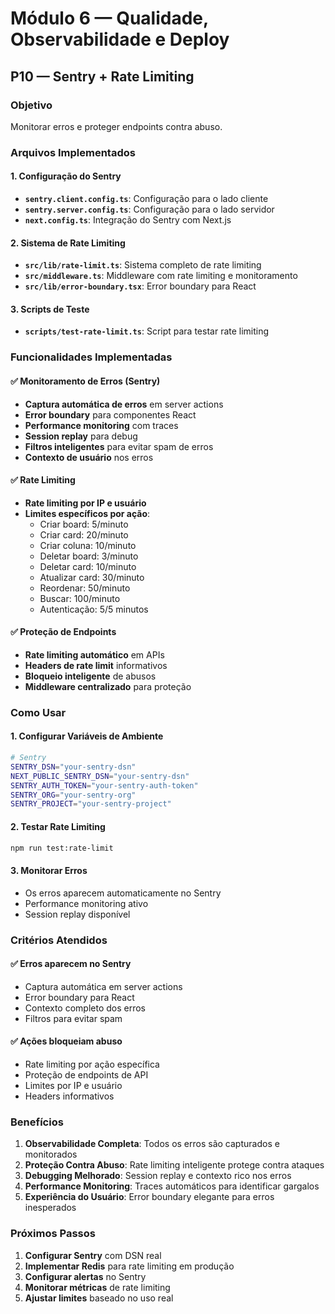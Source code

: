 # Módulo 6 — Qualidade, Observabilidade e Deploy

## P10 — Sentry + Rate Limiting

### Objetivo

Monitorar erros e proteger endpoints contra abuso.

### Arquivos Implementados

#### 1. Configuração do Sentry

- **`sentry.client.config.ts`**: Configuração para o lado cliente
- **`sentry.server.config.ts`**: Configuração para o lado servidor
- **`next.config.ts`**: Integração do Sentry com Next.js

#### 2. Sistema de Rate Limiting

- **`src/lib/rate-limit.ts`**: Sistema completo de rate limiting
- **`src/middleware.ts`**: Middleware com rate limiting e monitoramento
- **`src/lib/error-boundary.tsx`**: Error boundary para React

#### 3. Scripts de Teste

- **`scripts/test-rate-limit.ts`**: Script para testar rate limiting

### Funcionalidades Implementadas

#### ✅ Monitoramento de Erros (Sentry)

- **Captura automática de erros** em server actions
- **Error boundary** para componentes React
- **Performance monitoring** com traces
- **Session replay** para debug
- **Filtros inteligentes** para evitar spam de erros
- **Contexto de usuário** nos erros

#### ✅ Rate Limiting

- **Rate limiting por IP e usuário**
- **Limites específicos por ação**:
  - Criar board: 5/minuto
  - Criar card: 20/minuto
  - Criar coluna: 10/minuto
  - Deletar board: 3/minuto
  - Deletar card: 10/minuto
  - Atualizar card: 30/minuto
  - Reordenar: 50/minuto
  - Buscar: 100/minuto
  - Autenticação: 5/5 minutos

#### ✅ Proteção de Endpoints

- **Rate limiting automático** em APIs
- **Headers de rate limit** informativos
- **Bloqueio inteligente** de abusos
- **Middleware centralizado** para proteção

### Como Usar

#### 1. Configurar Variáveis de Ambiente

```bash
# Sentry
SENTRY_DSN="your-sentry-dsn"
NEXT_PUBLIC_SENTRY_DSN="your-sentry-dsn"
SENTRY_AUTH_TOKEN="your-sentry-auth-token"
SENTRY_ORG="your-sentry-org"
SENTRY_PROJECT="your-sentry-project"
```

#### 2. Testar Rate Limiting

```bash
npm run test:rate-limit
```

#### 3. Monitorar Erros

- Os erros aparecem automaticamente no Sentry
- Performance monitoring ativo
- Session replay disponível

### Critérios Atendidos

#### ✅ Erros aparecem no Sentry

- Captura automática em server actions
- Error boundary para React
- Contexto completo dos erros
- Filtros para evitar spam

#### ✅ Ações bloqueiam abuso

- Rate limiting por ação específica
- Proteção de endpoints de API
- Limites por IP e usuário
- Headers informativos

### Benefícios

1. **Observabilidade Completa**: Todos os erros são capturados e monitorados
2. **Proteção Contra Abuso**: Rate limiting inteligente protege contra ataques
3. **Debugging Melhorado**: Session replay e contexto rico nos erros
4. **Performance Monitoring**: Traces automáticos para identificar gargalos
5. **Experiência do Usuário**: Error boundary elegante para erros inesperados

### Próximos Passos

1. **Configurar Sentry** com DSN real
2. **Implementar Redis** para rate limiting em produção
3. **Configurar alertas** no Sentry
4. **Monitorar métricas** de rate limiting
5. **Ajustar limites** baseado no uso real
